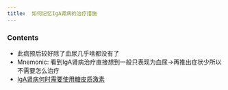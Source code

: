 ```yaml
---
title:  如何记忆IgA肾病的治疗措施
--- 
```


### Contents
- 此病预后较好除了血尿几乎啥都没有了
- Mnemonic: 看到IgA肾病治疗直接想到一般只表现为血尿→再推出症状少所以不需要怎么治疗
- [IgA肾病何时需要使用糖皮质激素](/IgA肾病何时需要使用糖皮质激素)


